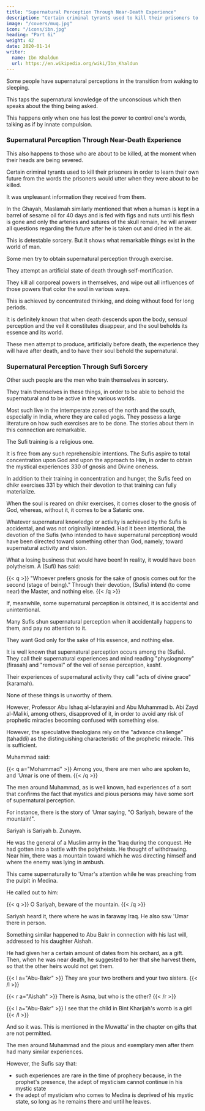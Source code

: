 ```yaml
---
title: "Supernatural Perception Through Near-Death Experience"
description: "Certain criminal tyrants used to kill their prisoners to learn their own future from the words the prisoners would utter when they were about to be killed"
image: "/covers/muq.jpg"
icon: "/icons/ibn.jpg"
heading: "Part 6i"
weight: 42
date: 2020-01-14
writer:
  name: Ibn Khaldun
  url: https://en.wikipedia.org/wiki/Ibn_Khaldun
---
```



Some people have supernatural perceptions in the transition from waking to sleeping.

This taps the supernatural knowledge of the unconscious which then speaks about the thing being asked. 

This happens only when one has lost the power to control one's words, talking as if by innate compulsion.

<!-- The most he can do is to hear and understand what (he says). -->


### Supernatural Perception Through Near-Death Experience

This also happens to those who are about to be killed, at the moment when their heads are being severed.

Certain criminal tyrants used to kill their prisoners in order to learn their own future from the words the prisoners would utter when they were about to be killed. 

It was unpleasant information they received from them. 

 <!-- 326 -->
In the Ghayah, Maslamah similarly mentioned that when a human is kept in a barrel of sesame oil for 40 days and is fed with figs and nuts until his flesh is gone and only the arteries and sutures of the skull remain, he will answer all questions regarding the future after he is taken out and dried in the air.

<!-- 327 -->

This is detestable sorcery. But it shows what remarkable things exist in the world of man.


Some men try to obtain supernatural perception through exercise. 

<!-- 328  -->
They attempt an artificial state of death through self-mortification. 

They kill all corporeal powers in themselves, and wipe out all influences of those powers that color the soul in various ways. 

<!-- 329  -->

This is achieved by concentrated thinking, and doing without food for long periods.

It is definitely known that when death descends upon the body, sensual perception and the veil it constitutes disappear, and the soul beholds its essence and its world. 

These men attempt to produce, artificially before death, the experience they will have after death, and to have their soul behold the supernatural.


### Supernatural Perception Through Sufi Sorcery

Other such people are the men who train themselves in sorcery.

They train themselves in these things, in order to be able to behold the supernatural and to be active in the various worlds. 

Most such live in the intemperate zones of the north and the south, especially in India, where they are called yogis. They possess a large literature on how such exercises are to be done. The stories about them in this connection are remarkable.

The Sufi training is a religious one. 

It is free from any such reprehensible intentions. The Sufis aspire to total concentration upon God and upon the approach to Him, in order to obtain the mystical experiences 330 of gnosis and Divine oneness. 

In addition to their training in concentration and hunger, the Sufis feed on dhikr exercises 331 by which their devotion to that training can fully materialize.

When the soul is reared on dhikr exercises, it comes closer to the gnosis of God, whereas, without it, it comes to be a Satanic one. 

Whatever supernatural knowledge or activity is achieved by the Sufis is accidental, and was not originally intended. Had it been intentional, the devotion of the Sufis (who intended to have supernatural perception) would have been directed toward something other than God, namely, toward supernatural activity and vision.

What a losing business that would have been! In reality, it would have been polytheism. A (Sufi) has said:

{{< q >}}
"Whoever prefers gnosis for the sake of gnosis comes out for the second (stage of being)." Through their devotion, (Sufis) intend (to come near) the Master, and nothing else. 
{{< /q >}}


If, meanwhile, some supernatural perception is obtained, it is accidental and unintentional. 

Many Sufis shun supernatural perception when it accidentally happens to them, and pay no attention to it.
<!-- 332 -->

They want God only for the sake of His essence, and nothing else. 

It is well known that supernatural perception occurs among the (Sufis). They call their supernatural experiences and mind reading "physiognomy" (firasah) and "removal" of the veil of sense perception, kashf.

Their experiences of supernatural activity they call "acts of divine grace" (karamah). 

None of these things is unworthy of them.

<!-- 333 -->
However, Professor Abu Ishaq al-Isfarayini and Abu Muhammad b. Abi Zayd al-Maliki, among others, disapproved of it, in order to avoid any risk of prophetic miracles becoming confused with something else. 

However, the speculative theologians rely on the "advance challenge" (tahaddi) as the distinguishing characteristic of the prophetic miracle. This is sufficient.

Muhammad said:

<!-- 334 334  -->
{{< q a="Mohammad" >}}
Among you, there are men who are spoken to, and 'Umar is one of them.
{{< /q >}}

The men around Muhammad, as is well known, had experiences of a sort that confirms the fact that mystics and pious persons may have some sort of supernatural perception.

For instance, there is the story of 'Umar saying, "O Sariyah, beware of the mountain!".

Sariyah is Sariyah b. Zunaym. 

He was the general of a Muslim army in the 'Iraq during the conquest. He had gotten into a battle with the polytheists. He thought of withdrawing. Near him, there was a mountain toward which he was directing himself and where the enemy was lying in ambush. 

This came supernaturally to 'Umar's attention while he was preaching from the pulpit in Medina. 

He called out to him:

{{< q >}}
O Sariyah, beware of the mountain.
{{< /q >}}

Sariyah heard it, there where he was in faraway Iraq. He also saw 'Umar there in person. <!-- This story is well known. 335 -->

Something similar happened to Abu Bakr in connection with his last will, addressed to his daughter Aishah.

He had given her a certain amount of dates from his orchard, as a gift. Then, when he was near death, he suggested to her that she harvest them, so that the other heirs would not get them. 

{{< l a="Abu-Bakr" >}}
They are your two brothers and your two sisters.
{{< /l >}}

{{< r a="Aishah" >}}
There is Asma, but who is the other?
{{< /r >}}

{{< l a="Abu-Bakr" >}}
I see that the child in Bint Kharijah's womb is a girl
{{< /l >}}

And so it was. This is mentioned in the Muwatta' in the chapter on gifts that are not permitted. 
<!-- 336 -->

The men around Muhammad and the pious and exemplary men after them had many similar experiences. 

However, the Sufis say that:
- such experiences are rare in the time of prophecy because, in the prophet's presence, the adept of mysticism cannot continue in his mystic state
- the adept of mysticism who comes to Medina is deprived of his mystic state, so long as he remains there and until he leaves.

<!-- May God provide us with guidance, and may He lead us to the truth. -->
